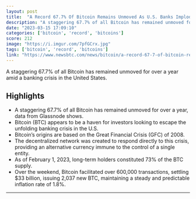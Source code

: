 ```yaml
---
layout: post
title:  "A Record 67.7% Of Bitcoin Remains Unmoved As U.S. Banks Implode"
description: "A staggering 67.7% of all Bitcoin has remained unmoved for over a year amid a banking crisis in the United States."
date: "2023-03-15 17:09:10"
categories: ['bitcoin', 'record', 'bitcoins']
score: 212
image: "https://i.imgur.com/7pfGCrx.jpg"
tags: ['bitcoin', 'record', 'bitcoins']
link: "https://www.newsbtc.com/news/bitcoin/a-record-67-7-of-bitcoin-remains-unmoved-as-u-s-banks-implode/"
---
```


A staggering 67.7% of all Bitcoin has remained unmoved for over a year amid a banking crisis in the United States.

## Highlights

- A staggering 67.7% of all Bitcoin has remained unmoved for over a year, data from Glassnode shows.
- Bitcoin (BTC) appears to be a haven for investors looking to escape the unfolding banking crisis in the U.S.
- Bitcoin’s origins are based on the Great Financial Crisis (GFC) of 2008.
- The decentralized network was created to respond directly to this crisis, providing an alternative currency immune to the control of a single entity.
- As of February 1, 2023, long-term holders constituted 73% of the BTC supply.
- Over the weekend, Bitcoin facilitated over 600,000 transactions, settling $33 billion, issuing 2,037 new BTC, maintaining a steady and predictable inflation rate of 1.8%.

---
